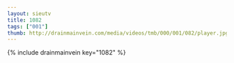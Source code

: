 ```yaml
--- 
layout: sieutv
title: 1082
tags: ["001"]
thumb: http://drainmainvein.com/media/videos/tmb/000/001/082/player.jpg
---
```

{% include drainmainvein key="1082" %} 

